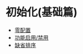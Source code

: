 # 初始化(基础篇)

- [零配置](zero-config.md)
- [功能启用/禁用](feature-enable-disable.md)
- [缺省排序](default-ordering.md)